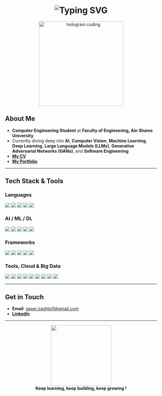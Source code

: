 <h1 align="center">
  <img src="https://readme-typing-svg.herokuapp.com?size=38&duration=4000&color=00A3FF&center=true&vCenter=true&width=600&lines=Hi+there%2C+I'm+Gaser+👋" alt="Typing SVG">
</h1>

<p align="center">
  <img src="https://media.giphy.com/media/juua9i2c2fA0AIp2iq/giphy.gif" width="280" alt="hologram coding"/>
</p>




##  About Me

-  **Computer Engineering Student** at **Faculty of Engineering, Ain Shams University**
-  Currently diving deep into **AI**, **Computer Vision**, **Machine Learning**, **Deep Learning**, **Large Language Models (LLMs)**, **Generative Adversarial Networks (GANs)**, and **Software Engineering**
-  [**My CV**](https://drive.google.com/drive/folders/1M_yy9yjjR3gWq3Y65crUA7KiMAk5KWXv)
-  [**My Portfolio**](https://gaserzaghloul.github.io/gaserzaghloul/)

---

##  Tech Stack & Tools

###  Languages
<p>
  <img src="https://img.shields.io/badge/C++-00599C?style=for-the-badge&logo=cplusplus&logoColor=white"/>
  <img src="https://img.shields.io/badge/Python-3776AB?style=for-the-badge&logo=python&logoColor=white"/>
  <img src="https://img.shields.io/badge/Java-007396?style=for-the-badge&logo=openjdk&logoColor=white"/>
  <img src="https://img.shields.io/badge/SQL-003B57?style=for-the-badge&logo=mysql&logoColor=white"/>
  <img src="https://img.shields.io/badge/JavaScript-F7E01D?style=for-the-badge&logo=javascript&logoColor=black"/>
</p>

###  AI / ML / DL
<p>
  <img src="https://img.shields.io/badge/Scikit--Learn-F7931E?style=for-the-badge&logo=scikitlearn&logoColor=white"/>
  <img src="https://img.shields.io/badge/TensorFlow-FF6F00?style=for-the-badge&logo=tensorflow&logoColor=white"/>
  <img src="https://img.shields.io/badge/Keras-D00000?style=for-the-badge&logo=keras&logoColor=white"/>
  <img src="https://img.shields.io/badge/PyTorch-EE4C2C?style=for-the-badge&logo=pytorch&logoColor=white"/>
  <img src="https://img.shields.io/badge/OpenCV-5C3EE8?style=for-the-badge&logo=opencv&logoColor=white"/>
</p>

###  Frameworks
<p>
  <img src="https://img.shields.io/badge/HTML5-E34F26?style=for-the-badge&logo=html5&logoColor=white"/>
  <img src="https://img.shields.io/badge/CSS3-1572B6?style=for-the-badge&logo=css3&logoColor=white"/>
  <img src="https://img.shields.io/badge/Flask-000000?style=for-the-badge&logo=flask&logoColor=white"/>
  <img src="https://img.shields.io/badge/Django-092E20?style=for-the-badge&logo=django&logoColor=white"/>
  <img src="https://img.shields.io/badge/Node.js-339933?style=for-the-badge&logo=nodedotjs&logoColor=white"/>
</p>

###  Tools, Cloud & Big Data
<p>
  <img src="https://img.shields.io/badge/Selenium-43B02A?style=for-the-badge&logo=selenium&logoColor=white"/>
  <img src="https://img.shields.io/badge/Jira-0052CC?style=for-the-badge&logo=jira&logoColor=white"/>
  <img src="https://img.shields.io/badge/Matplotlib-11557C?style=for-the-badge&logo=matplotlib&logoColor=white"/>
  <img src="https://img.shields.io/badge/Pandas-150458?style=for-the-badge&logo=pandas&logoColor=white"/>
  <img src="https://img.shields.io/badge/NumPy-013243?style=for-the-badge&logo=numpy&logoColor=white"/>
  <img src="https://img.shields.io/badge/Docker-2496ED?style=for-the-badge&logo=docker&logoColor=white"/>
  <img src="https://img.shields.io/badge/AWS-232F3E?style=for-the-badge&logo=amazonaws&logoColor=white"/>
  <img src="https://img.shields.io/badge/Hadoop-FF9900?style=for-the-badge&logo=apachehadoop&logoColor=black"/>
  <img src="https://img.shields.io/badge/Apache%20Spark-E25A1C?style=for-the-badge&logo=apachespark&logoColor=white"/>
</p>

---

## Get in Touch

-  **Email**: [gaser.zaghlol1@gmail.com](mailto:gaser.zaghlol1@gmail.com)
-  [**LinkedIn**](https://www.linkedin.com)

---

<p align="center">
  <img src="https://media.giphy.com/media/3o7bu3XilJ5BOiSGic/giphy.gif" width="200"/>
  <br>
  <b>Keep learning, keep building, keep growing ! </b>
</p>
